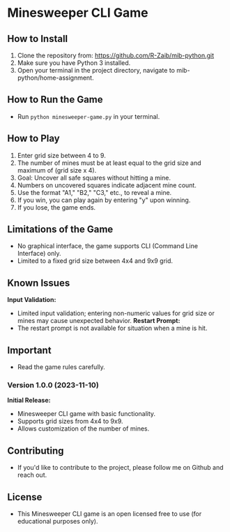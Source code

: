 # Minesweeper CLI Game

## How to Install
1. Clone the repository from: https://github.com/R-Zaib/mib-python.git
2. Make sure you have Python 3 installed.
3. Open your terminal in the project directory, navigate to mib-python/home-assignment.

## How to Run the Game
- Run `python minesweeper-game.py` in your terminal.

## How to Play
1. Enter grid size between 4 to 9.
2. The number of mines must be at least equal to the grid size and maximum of (grid size x 4).
3. Goal: Uncover all safe squares without hitting a mine.
4. Numbers on uncovered squares indicate adjacent mine count.
5. Use the format "A1," "B2," "C3," etc., to reveal a mine.
6. If you win, you can play again by entering "y" upon winning.
7. If you lose, the game ends.

## Limitations of the Game
- No graphical interface, the game supports CLI (Command Line Interface) only.
- Limited to a fixed grid size between 4x4 and 9x9 grid.

## Known Issues
**Input Validation:**
- Limited input validation; entering non-numeric values for grid size or mines may cause unexpected behavior.
**Restart Prompt:**
- The restart prompt is not available for situation when a mine is hit.

## Important
- Read the game rules carefully.

### Version 1.0.0 (2023-11-10)
**Initial Release:**
- Minesweeper CLI game with basic functionality.
- Supports grid sizes from 4x4 to 9x9.
- Allows customization of the number of mines.

## Contributing
- If you'd like to contribute to the project, please follow me on Github and reach out.

## License
- This Minesweeper CLI game is an open licensed free to use (for educational purposes only).
